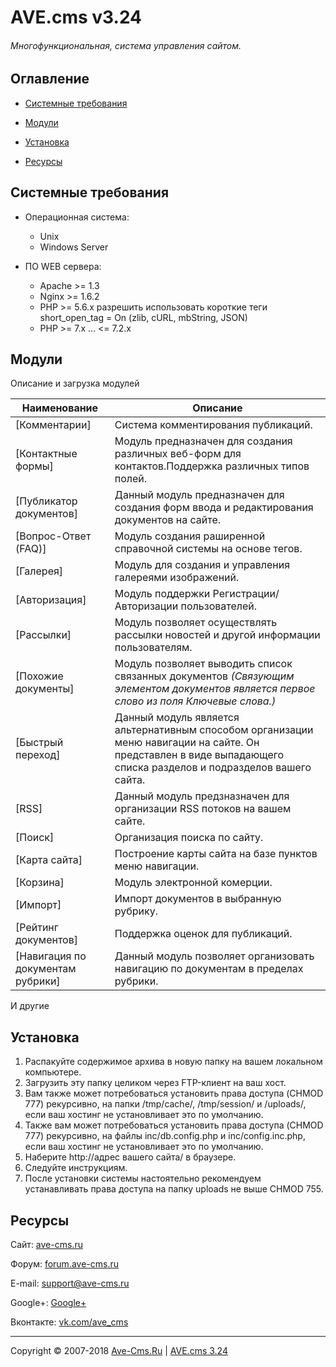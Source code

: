 # AVE.cms v3.24
###### Многофункциональная, система управления сайтом.

## Оглавление

* [Системные требования](#Системные-требования)

* [Модули](#Модули)

* [Установка](#Установка)

* [Ресурсы](#Ресурсы)


## Системные требования

 * Операционная система: 
   * Unix 
   * Windows Server

 * ПО WEB сервера: 
   * Apache >= 1.3
   * Nginx >= 1.6.2
   * PHP >= 5.6.x разрешить использовать короткие теги short_open_tag = On (zlib, cURL, mbString, JSON)
   * PHP >= 7.x ... <= 7.2.x


## Модули
Описание и загрузка модулей

| Наименование                    | Описание                      |
|---------------------------------|-----------------------------|
| [Комментарии]                     | Система комментирования публикаций. |
| [Контактные формы]                | Модуль предназначен для создания различных веб-форм для контактов.Поддержка различных типов полей. |
| [Публикатор документов]           | Данный модуль предназначен для создания форм ввода и редактирования документов на сайте. |
| [Вопрос-Ответ (FAQ)]              | Модуль создания раширенной справочной системы на основе тегов. |
| [Галерея]                         | Модуль для создания и управления галереями изображений. |
| [Авторизация]                     | Модуль поддержки Регистрации/Авторизации пользователей. |
| [Рассылки]                        | Модуль позволяет осуществлять рассылки новостей и другой информации пользователям. |
| [Похожие документы]               | Модуль позволяет выводить список связанных документов *(Связующим элементом документов является первое слово из поля Ключевые слова.)* |
| [Быстрый переход]                 | Данный модуль является альтернативным способом организации меню навигации на сайте. Он представлен в виде выпадающего списка разделов и подразделов вашего сайта. |
| [RSS]                             | Данный модуль предзназначен для организации RSS потоков на вашем сайте. |
| [Поиск]                           | Организация поиска по сайту. |
| [Карта сайта]                     | Построение карты сайта на базе пунктов меню навигации. |
| [Корзина]                         | Модуль электронной комерции. |
| [Импорт]                          | Импорт документов в выбранную рубрику. |
| [Рейтинг документов]              | Поддержка оценок для публикаций. |
| [Навигация по документам рубрики] | Данный модуль позволяет организовать навигацию по документам в пределах рубрики. |

И другие

## Установка

1. Распакуйте содержимое архива в новую папку на вашем локальном компьютере.
2. Загрузить эту папку целиком через FTP-клиент на ваш хост.
3. Вам также может потребоваться установить права доступа (CHMOD 777) рекурсивно, на папки /tmp/cache/, /tmp/session/ и /uploads/, если ваш хостинг не установливает это по умолчанию.
4. Также вам может потребоваться установить права доступа (CHMOD 777) рекурсивно, на файлы inc/db.config.php и inc/config.inc.php, если ваш хостинг не установливает это по умолчанию.
5. Наберите http://адрес вашего сайта/ в браузере.
6. Следуйте инструкциям.
7. После установки системы настоятельно рекомендуем устанавливать права доступа на папку uploads не выше CHMOD 755. 

## Ресурсы

Сайт: [ave-cms.ru](https://ave-cms.ru/)

Форум: [forum.ave-cms.ru](https://forum.ave-cms.ru/)

E-mail: support@ave-cms.ru

Google+: [Google+](https://plus.google.com/106406255345948508717)

Вконтакте: [vk.com/ave_cms](http://vk.com/ave_cms)


---
Copyright © 2007-2018 [Ave-Cms.Ru](https://ave-cms.ru) | [AVE.cms 3.24](https://ave-cms.ru)